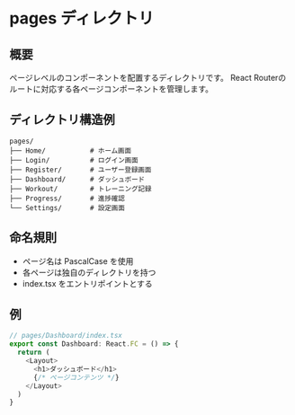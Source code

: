 # pages ディレクトリ

## 概要
ページレベルのコンポーネントを配置するディレクトリです。
React Routerのルートに対応する各ページコンポーネントを管理します。

## ディレクトリ構造例
```
pages/
├── Home/           # ホーム画面
├── Login/          # ログイン画面
├── Register/       # ユーザー登録画面
├── Dashboard/      # ダッシュボード
├── Workout/        # トレーニング記録
├── Progress/       # 進捗確認
└── Settings/       # 設定画面
```

## 命名規則
- ページ名は PascalCase を使用
- 各ページは独自のディレクトリを持つ
- index.tsx をエントリポイントとする

## 例
```typescript
// pages/Dashboard/index.tsx
export const Dashboard: React.FC = () => {
  return (
    <Layout>
      <h1>ダッシュボード</h1>
      {/* ページコンテンツ */}
    </Layout>
  )
}
```